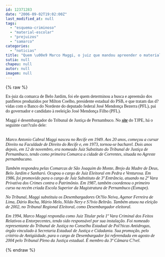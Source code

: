 ```yaml
---
id: 12371283
date: "2006-09-02T19:02:00Z"
last_modified_at: null
tags:
  - "esquema-criminoso"
  - "material-escolar"
  - "prejuizos"
  - "samarco"
categories:
  - "noticias"
title: "Quem \u00e9 Marco Maggi, o juiz que mandou apreender o material do PSB?"
sutia: null
chapeu: null
autor: null
imagem: null
---
```

{% raw %}
<p><P><FONT face=Verdana>Ex-juiz da comarca de Belo Jardim, foi ele quem determinou a busca e apreensão dos panfletos produzidos por Milton Coelho, presidente estadual do PSB, e que tratam das d?vidas com o Banco do Nordeste do deputado federal José Mendonça Bezerra (PFL), pai do governador e candidato à reeleição José Mendonça Filho (PFL).</FONT></P></p>
<p><P><FONT face=Verdana>Maggi é desembargador do Tribunal de Justiça de Pernambuco. No <STRONG><EM><U><FONT color=mediumblue><A href=\"https://www.tjpe.gov.br/judiciario/desembargadores/curriculo.asp?vid=70\" target=_blank>site</A></FONT></U></EM></STRONG> do TJPE, há o seguinte curr?culo dele:</FONT></P></p>
<p><P><BR><FONT face=Verdana><EM>Marco Antonio Cabral Maggi nasceu no Recife em 1949. Aos 20 anos, começou a cursar Direito na Faculdade de Direito do Recife e, em 1973, tornou-se bacharel. Dois anos depois, em 12 de novembro, era nomeado Juiz Substituto do Tribunal de Justiça de Pernambuco, tendo como primeira Comarca a cidade de Correntes, situada no Agreste pernambucano. </EM></FONT></P></p>
<p><P><FONT face=Verdana><EM>Também respondeu pelas Comarcas de São Joaquim do Monte, Brejo da Madre de Deus, Belo Jardim e Sanharó. Ocupou o cargo de Juiz Eleitoral em Pedra e Venturosa. Em 1986, foi promovido para o cargo de Juiz Substituto de 3ª Entrância, atuando na 2ª Vara Privativa dos Crimes contra o Patrimônio. Em 1987, também coordenou o primeiro curso na recém criada Escola Superior da Magistratura de Pernambuco (Esmape).</EM></FONT></P></p>
<p><P><FONT face=Verdana><EM>No Tribunal, Maggi substituiu os Desembargadores Ot?lio Neiva, Agenor Ferreira de Lima, Dário Rocha, Mário Melo, Nildo Nery e S?lvio Beltrão. Também atuou na eleição de 2002, no Tribunal Regional Eleitoral, como Desembargador eleitoral. </EM></FONT></P></p>
<p><P><FONT face=Verdana><EM>Em 1994, Marco Maggi respondia como Juiz Titular pela 1ª Vara Criminal dos Feitos Relativos a Entorpecentes, tendo sido responsável por sua instalação. Foi nomeado representante do Tribunal de Justiça no Conselho Estadual de Pol?ticas Antidrogas, órgão vinculado à Secretaria Estadual de Justiça e Cidadania. Sua promoção, pelo critério de Antigüidade, para o cargo de Desembargador foi referendada em agosto de 2004 pelo Tribunal Pleno da Justiça estadual. É membro da 3ª Câmara C?vel.</EM></FONT></P> </p>
{% endraw %}